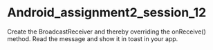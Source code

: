 # Android_assignment2_session_12
Create the BroadcastReceiver and thereby overriding the onReceive() method. Read the message and
show it in toast in your app.
